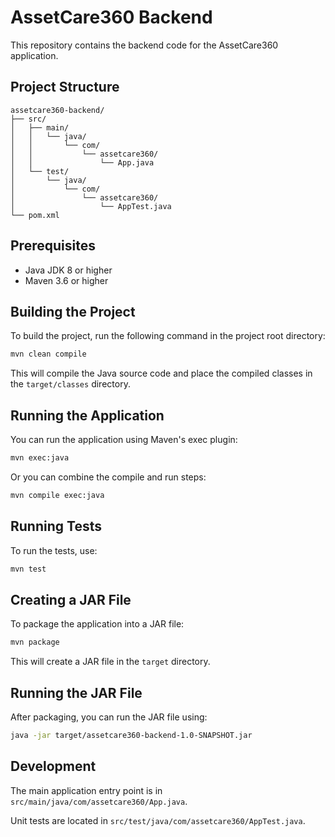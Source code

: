 # AssetCare360 Backend

This repository contains the backend code for the AssetCare360 application.

## Project Structure

```
assetcare360-backend/
├── src/
│   ├── main/
│   │   └── java/
│   │       └── com/
│   │           └── assetcare360/
│   │               └── App.java
│   └── test/
│       └── java/
│           └── com/
│               └── assetcare360/
│                   └── AppTest.java
└── pom.xml
```

## Prerequisites

- Java JDK 8 or higher
- Maven 3.6 or higher

## Building the Project

To build the project, run the following command in the project root directory:

```bash
mvn clean compile
```

This will compile the Java source code and place the compiled classes in the `target/classes` directory.

## Running the Application

You can run the application using Maven's exec plugin:

```bash
mvn exec:java
```

Or you can combine the compile and run steps:

```bash
mvn compile exec:java
```

## Running Tests

To run the tests, use:

```bash
mvn test
```

## Creating a JAR File

To package the application into a JAR file:

```bash
mvn package
```

This will create a JAR file in the `target` directory.

## Running the JAR File

After packaging, you can run the JAR file using:

```bash
java -jar target/assetcare360-backend-1.0-SNAPSHOT.jar
```

## Development

The main application entry point is in `src/main/java/com/assetcare360/App.java`.

Unit tests are located in `src/test/java/com/assetcare360/AppTest.java`.